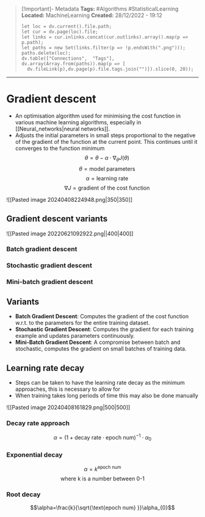 > [!important]- Metadata
> **Tags:** #Algorithms #StatisticalLearning 
> **Located:** MachineLearning
> **Created:** 28/12/2022 - 19:12
> ```dataviewjs
>let loc = dv.current().file.path;
>let cur = dv.page(loc).file;
>let links = cur.inlinks.concat(cur.outlinks).array().map(p => p.path);
>let paths = new Set(links.filter(p => !p.endsWith(".png")));
>paths.delete(loc);
>dv.table(["Connections",  "Tags"], dv.array(Array.from(paths)).map(p => [
>   dv.fileLink(p),dv.page(p).file.tags.join("")]).slice(0, 20));
> ```

___
# Gradient descent
- An optimisation algorithm used for minimising the cost function in various machine learning algorithms, especially in [[Neural_networks|neural networks]].
- Adjusts the initial parameters in small steps proportional to the negative of the gradient of the function at the current point. This continues until it converges to the function minimum
$$\theta = \theta - \alpha \cdot \nabla_{\theta}J(\theta)$$
$$\theta=\text{model parameters}$$
$$\alpha=\text{learning rate}$$
$$\nabla J=\text{gradient of the cost function}$$


![[Pasted image 20240408224948.png|350|350]]



## Gradient descent variants 


![[Pasted image 20220621092922.png||400|400]]



### Batch gradient descent 


### Stochastic gradient descent 


### Mini-batch gradient descent 








## Variants
- **Batch Gradient Descent**: Computes the gradient of the cost function w.r.t. to the parameters for the entire training dataset.
- **Stochastic Gradient Descent**: Computes the gradient for each training example and updates parameters continuously.
- **Mini-Batch Gradient Descent**: A compromise between batch and stochastic, computes the gradient on small batches of training data.
## Learning rate decay
- Steps can be taken to have the learning rate decay as the minimum approaches, this is necessary to allow for 
- When training takes long periods of time this may also be done manually

![[Pasted image 20240408161829.png|500|500]]
### Decay rate approach
$$\alpha=(1+\text{decay rate}\cdot \text{epoch num})^{-1}\cdot \alpha_{0}$$
### Exponential decay
$$\alpha=k^\text{epoch num}$$
$$\text{where k is a number between 0-1}$$

### Root decay
$$\alpha=\frac{k}{\sqrt{\text{epoch num} }}\alpha_{0}$$
